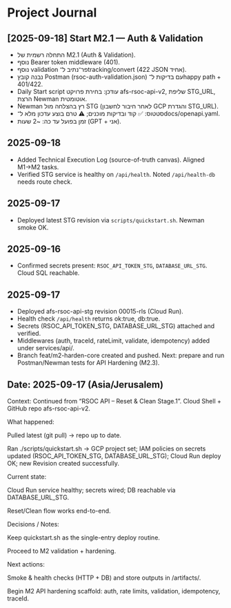 # Project Journal

## [2025-09-18] Start M2.1 — Auth & Validation

- התחלה רשמית של M2.1 (Auth & Validation).
- נוסף Bearer token middleware (401).
- נוסף validation פר־נתיב ל־tracking/convert (422 JSON אחיד).
- נבנה קובץ Postman (rsoc-auth-validation.json) עם בדיקות ל־happy path + 401/422.
- Daily Start script עודכן: בחירת פרויקט afs-rsoc-api-v2, שליפת STG_URL, הרצת Newman אוטומטית.
- Newman רץ בהצלחה מול STG (לאחר חיבור לחשבון GCP והגדרת STG_URL).
- סטטוס: ✅ קוד ובדיקות מוכנים; ⚠️ טרם בוצע עדכון מלא ל־docs/openapi.yaml.
- זמן בפועל עד כה: ~2 שעות (GPT + אני).

## 2025-09-18
- Added Technical Execution Log (source-of-truth canvas). Aligned M1→M2 tasks.
- Verified STG service is healthy on `/api/health`. Noted `/api/health-db` needs route check.

## 2025-09-17
- Deployed latest STG revision via `scripts/quickstart.sh`. Newman smoke OK.

## 2025-09-16
- Confirmed secrets present: `RSOC_API_TOKEN_STG`, `DATABASE_URL_STG`. Cloud SQL reachable.


## 2025-09-17
- Deployed afs-rsoc-api-stg revision 00015-rls (Cloud Run).
- Health check `/api/health` returns ok:true, db:true.
- Secrets (RSOC_API_TOKEN_STG, DATABASE_URL_STG) attached and verified.
- Middlewares (auth, traceId, rateLimit, validate, idempotency) added under services/api/.
- Branch feat/m2-harden-core created and pushed.
Next: prepare and run Postman/Newman tests for API Hardening (M2.3).

## Date: 2025-09-17 (Asia/Jerusalem)

Context: Continued from “RSOC API – Reset & Clean Stage.1”. Cloud Shell + GitHub repo afs-rsoc-api-v2.

What happened:

Pulled latest (git pull) → repo up to date.

Ran ./scripts/quickstart.sh → GCP project set; IAM policies on secrets updated (RSOC_API_TOKEN_STG, DATABASE_URL_STG); Cloud Run deploy OK; new Revision created successfully.

Current state:

Cloud Run service healthy; secrets wired; DB reachable via DATABASE_URL_STG.

Reset/Clean flow works end-to-end.

Decisions / Notes:

Keep quickstart.sh as the single-entry deploy routine.

Proceed to M2 validation + hardening.

Next actions:

Smoke & health checks (HTTP + DB) and store outputs in /artifacts/.

Begin M2 API hardening scaffold: auth, rate limits, validation, idempotency, traceId.
